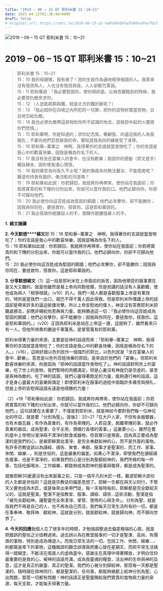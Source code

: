 ```yaml
---
title: "2019 – 06 – 15 QT 耶利米書 15：10~21"
date: 2025-04-12T01:38:48+0800
draft: false
# original_url: https://cmtc.tw/2019-06-15-qt-%e8%80%b6%e5%88%a9%e7%b1%b3%e6%9b%b8-15%ef%bc%9a1021
---
```


![2019 – 06 – 15 QT 耶利米書 15：10~21](/images/qt.jpg   "2019 – 06 – 15 QT 耶利米書 15：10~21")

# 2019 – 06 – 15 QT 耶利米書 15：10~21

> 耶利米書 15：10~21  
> 15：10 我的母親哪，我有禍了！因你生我作為遍地相爭相競的人。我素來沒有借貸與人，人也沒有借貸與我，人人卻都咒罵我。  
> 15：11 耶和華說：「我必要堅固你，使你得好處。災禍苦難臨到的時候，我必要使仇敵央求你。  
> 15：12 （人豈能將銅與鐵，就是北方的鐵折斷呢？）  
> 15：13 「我必因你在四境之內所犯的一切罪，把你的貨物財寶當掠物，白白地交給仇敵。  
> 15：14 我也必使仇敵帶這掠物到你所不認識的地去，因我怒中起的火要將你們焚燒。」  
> 15：15 耶和華啊，你是知道的；求你記念我，眷顧我，向逼迫我的人為我報仇；不要向他們忍怒取我的命，要知道我為你的緣故受了凌辱。  
> 15：16 耶和華─萬軍之　神啊，我得著你的言語就當食物吃了；你的言語是我心中的歡喜快樂，因我是稱為你名下的人。  
> 15：17 我沒有坐在宴樂人的會中，也沒有歡樂；我因你的感動（原文是手）獨自靜坐，因你使我滿心憤恨。  
> 15：18 我的痛苦為何長久不止呢？我的傷痕為何無法醫治、不能痊癒呢？難道你待我有詭詐，像流乾的河道嗎？  
> 15：19 耶和華如此說：你若歸回，我就將你再帶來，使你站在我面前；你若將寶貴的和下賤的分別出來，你就可以當作我的口。他們必歸向你，你卻不可歸向他們。  
> 15：20 我必使你向這百姓成為堅固的銅牆；他們必攻擊你，卻不能勝你；因我與你同在，要拯救你，搭救你。這是耶和華說的。  
> 15：21 我必搭救你脫離惡人的手，救贖你脫離強暴人的手。

**1.** **經文誦讀**

**2. 今天默想****經文**耶 15：16 耶和華─萬軍之　神啊，我得著你的言語就當食物吃了；你的言語是我心中的歡喜快樂，因我是稱為你名下的人。  
15：19 耶和華如此說：你若歸回，我就將你再帶來，使你站在我面前；你若將寶貴的和下賤的分別出來，你就可以當作我的口。他們必歸向你，你卻不可歸向他們。  
15：20 我必使你向這百姓成為堅固的銅牆；他們必攻擊你，卻不能勝你；因我與你同在，要拯救你，搭救你。這是耶和華說的。

**3. 分享默想經文**（1）這一段是耶利米在上帝面前的訴苦，因為他領受的服事實在是又大又難的，就是他雖然是替上帝向同胞發聲，但是他講的話沒有人喜歡聽，使他成為與人「相爭相競」（v10）的人。我們一般人都是喜歡服事上帝是有果效的，特別是當我們一出口，就巴不得千萬人因此得救。但是耶利米所傳講上帝的話語卻是帶來許多的逼迫抵擋攻擊。所以上帝安慰祂的僕人，神並沒有答應耶利米把難處挪去，卻應許賜給他恩典與力量，能夠勝過這一切：「我必使你向這百姓成為堅固的銅牆；他們必攻擊你，卻不能勝你；因我與你同在，要拯救你，搭救你。這是耶和華說的。」（v20）正因為耶利米是站在上帝這一邊，這就夠了，雖然看來只有一人，但他所倚靠的勝過千軍萬馬，是掌管萬有的耶和華。

耶利米得著力量的來源，主要是從神的話語而來：「耶和華─萬軍之　神啊，我得著你的言語就當食物吃了；你的言語是我心中的歡喜快樂，因我是稱為你名下的人。」（v16），這剛好跟以色列民作一個強烈的對比，以色列民是「坐在宴樂人的會中…歡樂」，意思是以色列百姓快樂的原因，是來自於他們的「宴樂」，但耶利米歡喜快樂的來源，則是因為「把神的話語當作食物吃了」。神的話語對照世上的宴樂，吃了世上的食物，我們暫時的肉體滿足，但是心裏沒有神就仍是空虛的，甚至是與神為敵的。吃了神的話語，我們心靈得著飽足的力量，能夠遵行神的話語，這才是身心靈最大的喜樂與滿足！即使耶利米在服事的過程中面臨許多痛苦與掙扎，但是上帝的安慰與話語永遠是他得勝的力量！

（2）v19「耶和華如此說：你若歸回，我就將你再帶來，使你站在我面前；你若將寶貴的和下賤的分別出來，你就可以當作我的口。他們必歸向你，你卻不可歸向他們。」這句話實在太重要了，不僅是對耶利米，就是神如今要對我們每一位神兒女的呼召，就是要「分別為聖」。提後2：20~21「在大戶人家，不但有金器銀器，也有木器瓦器；有作為貴重的，有作為卑賤的。人若自潔，脫離卑賤的事，就必作貴重的器皿，成為聖潔，合乎主用，預備行各樣的善事。」這裏要小心，雖然在舊約當中上帝明分潔淨與不潔淨的飲食或器物，但其實只是預表。因為真正要成為聖潔的是我們的心，是被耶穌寶血潔淨，是完全奉獻給神的心，而不是外面的事物。有許多宗教徒誤以為讀經、禱告、聚會、奉獻、服事才是聖潔的，而工作、家事、休閒、娛樂…，則是世俗的，這是嚴重的偏差。如果心不潔淨，即使我們在讀經禱告服事，也是不潔淨的，如果我們的心是分別為聖獻給神的，我們所做的每一件事，包括吃飯喝水、工作娛樂，都能夠成為對神的服事與敬拜，都是成為聖潔的。

就像耶穌30歲還沒有出來服事之前，只是一個平凡的木匠一樣，難道耶穌大部份的人生都是世俗的？這就是宗教徒的偏差思想了。耶穌一生都在與天父同行，不管天父要他成為木匠，或是後來出來帶門徒，每一天每時每刻，耶穌都是完全獻給天父的，這就是聖潔。聖潔不是指教堂、服事、讀經、禱告…這些活動，聖潔是指「被完全獻給神，讓聖靈完全來潔淨、掌管、使用的心與生命」。分別為聖，就是指我們不再是自己的人，也不再為自己而活，我們每天日常生活所有的一切，都是在事奉神、敬拜神、獻給神，這就是分別，就是獻給神，就是歸向神，而不歸向世界了。

**4. 今天的回應**我個人花了很多年的時間，才勉強調整過去偏差極端的心態，就是把錯誤的聖俗之分扭轉過來。過去誤以為在教堂服事的一切才是聖潔、高尚、有價值的事物，特別是成為傳道人。而我日常生活的一切，包括工作、休閒、娛樂…，則都算是卑下的事物，這種錯謬的觀念誤導我把重心放在星期天，而把平常生活搞得一踏糊塗，不斷活在兩面人的虛偽當中。感謝主在真理中得著釋放，才明白信仰最重要的是我的心，被神的話語充滿，成為我靈魂的糧食，活出神的生命與神的旨意，這才是真正的屬靈、真正的聖潔。我們的心被分別歸給神，那麼每一天都是聖潔的，隨時隨在與神同行，都是聖潔的，任何事，都能夠被獻上給神分別為聖。心出問題，那麼一切都有問題！神的話語正是聖靈賜給我們寶貴的食物與力量的泉源，每天支取，才能每天得著力量。
